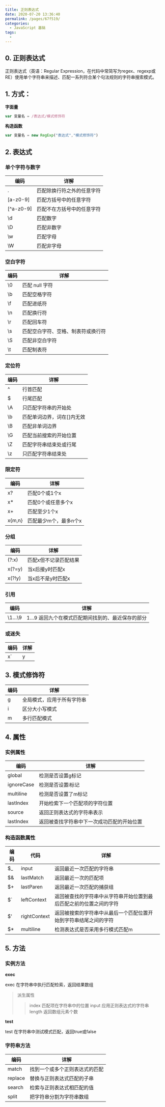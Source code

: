 ```yaml
---
title: 正则表达式
date: 2020-07-20 13:36:40
permalink: /pages/67f519/
categories: 
  - JavaScript 基础
tags: 
  - 
---
```


## 0. 正则表达式

正则表达式（英语：Regular Expression，在代码中常简写为regex、regexp或RE）使用单个字符串来描述、匹配一系列符合某个句法规则的字符串搜索模式。

## 1. 方式：

**字面量**

``` js
var 变量名 = /表达式/模式修饰符
```

**构造函数**

``` js
var 变量名 = new RegExp("表达式","模式修饰符")
```

## 2. 表达式

### 单个字符与数字

编码|详解
-|-|
.|匹配除换行符之外的任意字符
[a-z0-9]|匹配方括号中的任意字符
[^a-z0-9]|匹配不在方括号中的任意字符
\d|匹配数字
\D|匹配非数字
\w|匹配字母
\W|匹配非字母

### 空白字符

编码|详解
-|-|
\0|匹配 null 字符
\b|匹配空格字符
\f|匹配进纸符
\n|匹配换行符
\r|匹配回车符
\s|匹配空白字符、空格、制表符或换行符
\S|匹配非空白字符
\t|匹配制表符

### 定位符

编码|详解
-|-|
^|行首匹配
$|行尾匹配
\A|只匹配字符串的开始处
\b|匹配单词边界，词在[]内无效
\B|匹配非单词边界
\G|匹配当前搜索的开始位置
\Z|匹配字符串结束处或行尾
\z|只匹配字符串结束处

### 限定符

编码|详解
-|-|
x?|匹配0个或1个x
x*|匹配0个或任意多个x
x+|匹配至少1个x
x{m,n}|匹配最少m个，最多n个x

### 分组

编码|详解
-|-|
(?:x)|匹配x但不记录匹配结果
x(?=y)|当x后接y时匹配x
x(?!y)|当x后不是y时匹配x

### 引用

编码|详解
-|-|
\1…\9|$1…$9 返回九个在模式匹配期间找到的、最近保存的部分

### 或迷失
编码|详解
-|-|
x`|y|`z|匹配x或y或z


## 3. 模式修饰符

编码|详解
-|-|
g|全局模式，应用于所有字符串
i|区分大小写模式
m|多行匹配模式


## 4. 属性

### 实例属性

编码|详解
-|-|
global|检测是否设置g标记
ignoreCase|检测是否设置i标记
multiline|检测是否设置了m标记
lastIndex|开始检索下一个匹配项的字符位置
source|返回正则表达式的字符串表示
lastIndex|返回被查找字符串中下一次成功匹配的开始位置

### 构造函数属性

编码|代码|详解
-|-|-|
$_|input|返回最近一次匹配的字符串
$&|lastMatch|返回最近一次的匹配项
$+|lastParen|返回最近一次匹配的捕获组
$`|leftContext|返回被查找的字符串中从字符串开始位置到最后匹配之前的位置之间的字符
$'|rightContext|返回被搜索的字符串中从最后一个匹配位置开始到字符串结尾之间的字符
$*|multiline|检测表达式是否采用多行模式匹配m

## 5. 方法

### 实例方法

**exec**

exec 在字符串中执行匹配检索，返回结果数组

>派生属性
>>index 匹配项在字符串中的位置
>>input 应用正则表达式的字符串
>>length 返回数组元素个数

**test**

test 在字符串中测试模式匹配，返回true或false

### 字符串方法


编码|详解
-|-|
match|找到一个或多个正则表达式的匹配
replace|替换与正则表达式匹配的子串
search|检索与正则表达式相匹配的值
split|把字符串分割为字符串数组